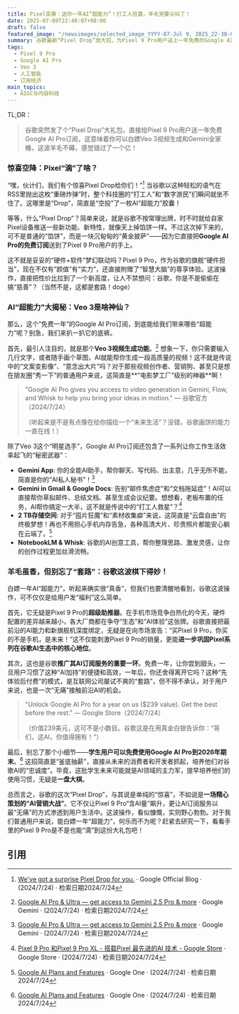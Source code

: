 ```yaml
---
title: Pixel突袭：送你一年AI“超能力”！打工人狂喜，羊毛党要尖叫了！
date: 2025-07-09T22:40:07+08:00
draft: false
featured_image: "/newsimages/selected_image_YYYY-07-Jul 9, 2025_22-38-03-612.jpg"
summary: 谷歌最新“Pixel Drop”放大招，为Pixel 9 Pro用户送上一年免费的Google AI Pro订阅，让你解锁视频生成神器Veo 3和Gemini全家桶，这波AI福利简直是“打工人”和“羊毛党”的福音，谷歌这波操作是真香还是另有深意？
tags: 
  - Pixel 9 Pro
  - Google AI Pro
  - Veo 3
  - 人工智能
  - 订阅经济
main_topics: 
  - AIGC与内容科技
---
```


TL;DR：
> 谷歌突然发了个“Pixel Drop”大礼包，直接给Pixel 9 Pro用户送一年免费Google AI Pro订阅，这意味着你可以白嫖Veo 3视频生成和Gemini全家桶，这波羊毛不薅，感觉错过了一个亿！

### 惊喜空降：Pixel“滴”了啥？ 

“嘿，伙计们，我们有个惊喜Pixel Drop给你们！”[^1] 当谷歌以这种轻松的语气在RSS里抛出这枚“重磅炸弹”时，整个科技圈的“打工人”和“数字游民”们瞬间就坐不住了。这哪里是“Drop”，简直是“空投”了一枚AI“超能力”胶囊！

等等，什么“Pixel Drop”？简单来说，就是谷歌不按常理出牌，时不时就给自家Pixel设备推送一些新功能、新特性，就像天上掉馅饼一样。不过这次掉下来的，可不是普通的“馅饼”，而是一块沉甸甸的“黄金披萨”——因为它直接把**Google AI Pro的免费订阅**送到了Pixel 9 Pro用户的手上。

这不就是妥妥的“硬件+软件”梦幻联动吗？Pixel 9 Pro，作为谷歌的旗舰“硬件担当”，现在不仅有“颜值”有“实力”，还直接附赠了“智慧大脑”的尊享体验。这波操作，直接把性价比拉到了一个新高度，让人不禁想问：谷歌，你是不是偷偷在搞“慈善”？（当然不是，这都是套路！doge）

### AI“超能力”大揭秘：Veo 3是啥神仙？

那么，这个“免费一年”的Google AI Pro订阅，到底能给我们带来哪些“超能力”呢？别急，我们来扒一扒它的底裤。

首先，最引人注目的，就是那个**Veo 3视频生成功能**。[^4] 想象一下，你只需要输入几行文字，或者随手画个草图，AI就能帮你生成一段高质量的视频！这不就是传说中的“文案变影像”、“意念出大片”吗？对于那些视频创作者、营销狗、甚至只是想在朋友圈“秀一下”的普通用户来说，这简直是**“电影梦工厂”级别的神器**啊！

> "Google AI Pro gives you access to video generation in Gemini, Flow, and Whisk to help you bring your ideas in motion."
> — 谷歌官方（2024/7/24）
>
> （听起来是不是有点像在给你描绘一个“未来生活”？没错，谷歌画饼的能力一直在线！）

除了Veo 3这个“明星选手”，Google AI Pro订阅还包含了一系列让你工作生活效率起飞的“秘密武器”：

*   **Gemini App**: 你的全能AI助手，帮你聊天、写代码、出主意，几乎无所不能，简直是你的“AI私人秘书”！[^4]
*   **Gemini in Gmail & Google Docs**: 告别“邮件焦虑症”和“文档拖延症”！AI可以直接帮你草拟邮件、总结文档、甚至生成会议纪要。想想看，老板布置的任务，AI帮你搞定一大半，这不就是传说中的“打工人救星”？[^2]
*   **2 TB存储空间**: 对于“囤片狂魔”和“素材收集癖”来说，这简直是“云盘自由”的终极梦想！再也不用担心手机内存告急，各种高清大片、珍贵照片都能安心躺在云端了。[^3]
*   **NotebookLM & Whisk**: 谷歌的AI创意工具，帮你整理思路、激发灵感，让你的创作过程更加丝滑流畅。

### 羊毛虽香，但别忘了“套路”：谷歌这波棋下得妙！

白嫖一年AI“超能力”，听起来确实很“真香”，但我们也要清醒地看到，谷歌这波操作，可不仅仅是给用户发“福利”这么简单。

首先，它无疑是Pixel 9 Pro的**超级助推器**。在手机市场竞争白热化的今天，硬件配置的差异越来越小，各大厂商都在争夺“生态”和“AI体验”这张牌。谷歌直接把最前沿的AI能力和新旗舰机深度绑定，无疑是在向市场宣告：“买Pixel 9 Pro，你买的不是手机，是未来！”这不仅能刺激Pixel 9 Pro的销量，更能**进一步巩固Pixel系列在谷歌AI生态中的核心地位**。

其次，这也是谷歌**推广其AI订阅服务的重要一环**。免费一年，让你尝到甜头，一旦用户习惯了这种“AI加持”的便捷和高效，一年后，你还舍得离开它吗？这种“先体验后付费”的模式，是互联网公司屡试不爽的“套路”，但不得不承认，对于用户来说，也是一次“无痛”接触前沿AI的机会。

> "Unlock Google AI Pro for a year on us ($239 value). Get the best before the rest."
> — Google Store（2024/7/24）
>
> （价值239美元，这可不是小数目。谷歌这是在用真金白银告诉你：“哥们，这AI，你值得拥有！”）

最后，别忘了那个小细节——**学生用户可以免费使用Google AI Pro到2026年期末**。[^3] 这招简直是“釜底抽薪”，直接从未来的消费者和开发者抓起，培养他们对谷歌AI的“忠诚度”。毕竟，这批学生未来可能就是AI领域的主力军，提早培养他们的使用习惯，无疑是**一盘大棋**。

总而言之，谷歌的这次“Pixel Drop”，与其说是单纯的“惊喜”，不如说是**一场精心策划的“AI营销大战”**。它不仅让Pixel 9 Pro“含AI量”飙升，更让AI订阅服务以最“无痛”的方式渗透到用户生活中。这波操作，看似慷慨，实则野心勃勃。对于我们普通用户来说，能白嫖一年“超能力”，何乐而不为呢？赶紧去研究一下，看看手里的Pixel 9 Pro是不是也能“滴”到这份大礼包吧！

## 引用
[^1]: [We've got a surprise Pixel Drop for you.](https://blog.google/products/pixel/pixel-drop-july-2024/) · Google Official Blog · (2024/7/24) · 检索日期2024/7/24
[^2]: [Pixel 9 Pro 和Pixel 9 Pro XL - 搭载Pixel 最先进的AI 技术 - Google Store](https://store.google.com/tw/product/pixel_9_pro?hl=zh-TW) · Google Store · (2024/7/24) · 检索日期2024/7/24
[^3]: [Google AI Plans and Features](https://one.google.com/about/google-ai-plans/) · Google One · (2024/7/24) · 检索日期2024/7/24
[^4]: [Google AI Pro & Ultra — get access to Gemini 2.5 Pro & more](https://gemini.google/subscriptions/) · Google Gemini · (2024/7/24) · 检索日期2024/7/24

